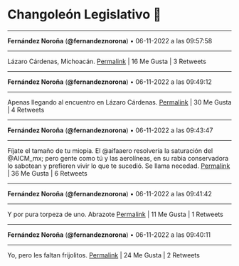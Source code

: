 # Changoleón Legislativo 🙈
*****
**Fernández Noroña** (**@fernandeznorona**) • 06-11-2022 a las 09:57:58
*****
Lázaro Cárdenas, Michoacán.
[Permalink](https://twitter.com/fernandeznorona/status/1589316173593812994) | 16 Me Gusta | 3 Retweets
*****
**Fernández Noroña** (**@fernandeznorona**) • 06-11-2022 a las 09:49:12
*****
Apenas llegando al encuentro en Lázaro Cárdenas.
[Permalink](https://twitter.com/fernandeznorona/status/1589313965389418496) | 30 Me Gusta | 4 Retweets
*****
**Fernández Noroña** (**@fernandeznorona**) • 06-11-2022 a las 09:43:47
*****
Fíjate el tamaño de tu miopía. El @aifaaero resolvería la saturación del @AICM_mx; pero gente como tú y las aerolíneas, en su rabia conservadora lo sabotean y prefieren vivir lo que te sucedió. Se llama necedad.
[Permalink](https://twitter.com/fernandeznorona/status/1589312605788680193) | 36 Me Gusta | 6 Retweets
*****
**Fernández Noroña** (**@fernandeznorona**) • 06-11-2022 a las 09:41:42
*****
Y por pura torpeza de uno. Abrazote
[Permalink](https://twitter.com/fernandeznorona/status/1589312079479312386) | 11 Me Gusta | 1 Retweets
*****
**Fernández Noroña** (**@fernandeznorona**) • 06-11-2022 a las 09:40:11
*****
Yo, pero les faltan frijolitos.
[Permalink](https://twitter.com/fernandeznorona/status/1589311699110461441) | 24 Me Gusta | 2 Retweets